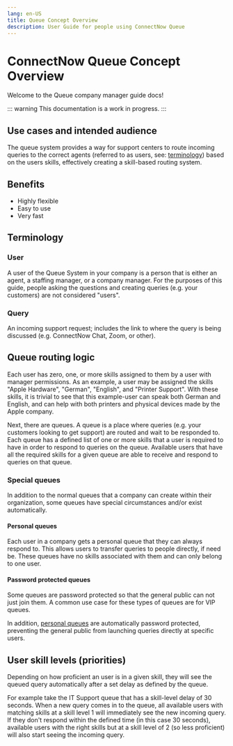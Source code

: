 ```yaml
---
lang: en-US
title: Queue Concept Overview
description: User Guide for people using ConnectNow Queue
---
```

# ConnectNow Queue Concept Overview
Welcome to the Queue company manager guide docs!

::: warning
This documentation is a work in progress.
:::

## Use cases and intended audience

The queue system provides a way for support centers to route incoming queries to the correct agents (referred to as users, see: [terminology](#user)) based on the users skills, effectively creating a skill-based routing system.

## Benefits

- Highly flexible
- Easy to use
- Very fast

## Terminology

### User

A user of the Queue System in your company is a person that is either an agent, a staffing manager, or a company manager. For the purposes of this guide, people asking the questions and creating queries (e.g. your customers) are not considered "users".

### Query

An incoming support request; includes the link to where the query is being discussed (e.g. ConnectNow Chat, Zoom, or other).

## Queue routing logic

Each user has zero, one, or more skills assigned to them by a user with manager permissions. As an example, a user may be assigned the skills "Apple Hardware", "German", "English", and "Printer Support". With these skills, it is trivial to see that this example-user can speak both German and English, and can help with both printers and physical devices made by the Apple company.

Next, there are queues. A queue is a place where queries (e.g. your customers looking to get support) are routed and wait to be responded to. Each queue has a defined list of one or more skills that a user is required to have in order to respond to queries on the queue. Available users that have all the required skills for a given queue are able to receive and respond to queries on that queue.

### Special queues

In addition to the normal queues that a company can create within their organization, some queues have special circumstances and/or exist automatically.

#### Personal queues

Each user in a company gets a personal queue that they can always respond to. This allows users to transfer queries to people directly, if need be. These queues have no skills associated with them and can only belong to one user.

#### Password protected queues

Some queues are password protected so that the general public can not just join them. A common use case for these types of queues are for VIP queues.

In addition, [personal queues](#personal-queues) are automatically password protected, preventing the general public from launching queries directly at specific users.

## User skill levels (priorities)

Depending on how proficient an user is in a given skill, they will see the queued query automatically after a set delay as defined by the queue.

For example take the IT Support queue that has a skill-level delay of 30 seconds. When a new query comes in to the queue, all available users with matching skills at a skill level 1 will immediately see the new incoming query. If they don't respond within the defined time (in this case 30 seconds), available users with the right skills but at a skill level of 2 (so less proficient) will also start seeing the incoming query.